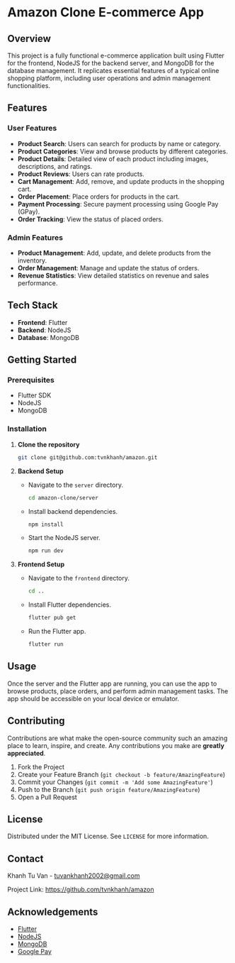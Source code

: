 # Amazon Clone E-commerce App

## Overview

This project is a fully functional e-commerce application built using Flutter for the frontend, NodeJS for the backend server, and MongoDB for the database management. It replicates essential features of a typical online shopping platform, including user operations and admin management functionalities.

## Features

### User Features
- **Product Search**: Users can search for products by name or category.
- **Product Categories**: View and browse products by different categories.
- **Product Details**: Detailed view of each product including images, descriptions, and ratings.
- **Product Reviews**: Users can rate products.
- **Cart Management**: Add, remove, and update products in the shopping cart.
- **Order Placement**: Place orders for products in the cart.
- **Payment Processing**: Secure payment processing using Google Pay (GPay).
- **Order Tracking**: View the status of placed orders.

### Admin Features
- **Product Management**: Add, update, and delete products from the inventory.
- **Order Management**: Manage and update the status of orders.
- **Revenue Statistics**: View detailed statistics on revenue and sales performance.

## Tech Stack

- **Frontend**: Flutter
- **Backend**: NodeJS
- **Database**: MongoDB

## Getting Started

### Prerequisites
- Flutter SDK
- NodeJS
- MongoDB

### Installation

1. **Clone the repository**
   ```sh
   git clone git@github.com:tvnkhanh/amazon.git
   ```

2. **Backend Setup**

   - Navigate to the `server` directory.
     ```sh
     cd amazon-clone/server
     ```
   - Install backend dependencies.
     ```sh
     npm install
     ```
   - Start the NodeJS server.
     ```sh
     npm run dev
     ```

3. **Frontend Setup**

   - Navigate to the `frontend` directory.
     ```sh
     cd ..
     ```
   - Install Flutter dependencies.
     ```sh
     flutter pub get
     ```
   - Run the Flutter app.
     ```sh
     flutter run
     ```

## Usage

Once the server and the Flutter app are running, you can use the app to browse products, place orders, and perform admin management tasks. The app should be accessible on your local device or emulator.

## Contributing

Contributions are what make the open-source community such an amazing place to learn, inspire, and create. Any contributions you make are **greatly appreciated**.

1. Fork the Project
2. Create your Feature Branch (`git checkout -b feature/AmazingFeature`)
3. Commit your Changes (`git commit -m 'Add some AmazingFeature'`)
4. Push to the Branch (`git push origin feature/AmazingFeature`)
5. Open a Pull Request

## License

Distributed under the MIT License. See `LICENSE` for more information.

## Contact

Khanh Tu Van - tuvankhanh2002@gmail.com

Project Link: https://github.com/tvnkhanh/amazon

## Acknowledgements

- [Flutter](https://flutter.dev/)
- [NodeJS](https://nodejs.org/)
- [MongoDB](https://www.mongodb.com/)
- [Google Pay](https://pay.google.com/)
